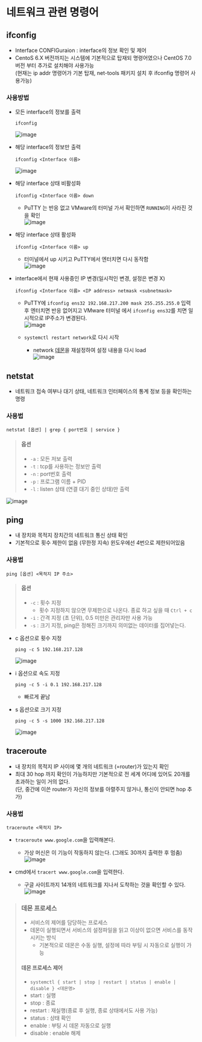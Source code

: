 
# 네트워크 관련 명령어
## ifconfig
  - Interface CONFIGuraion : interface의 정보 확인 및 제어
  - CentoS 6.X 버전까지는 시스템에 기본적으로 탑재되 명령어였으나 CentOS 7.0버전 부터 추가로 설치해야 사용가능  
(현재는 ip addr 명령어가 기본 탑재, net-tools 패키지 설치 후 ifconfig 명령어 사용가능)
### 사용방법
* 모든 interface의 정보를 출력  
  ```
  ifconfig
  ```
  ![image](https://user-images.githubusercontent.com/79209568/117428581-2d33f380-af61-11eb-8429-19e25183c1b0.png)

* 해당 interface의 정보만 출력  
  ```
  ifconfig <Interface 이름>
  ```
  
  ![image](https://user-images.githubusercontent.com/79209568/117428611-32913e00-af61-11eb-89b1-850ba1d9df59.png)

* 해당 interface 상태 비활성화
  ```
  ifconfig <Interface 이름> down
  ```
  * PuTTY 는 반응 없고 VMware의 터미널 가서 확인하면 `RUNNING`이 사라진 것을 확인  
    ![image](https://user-images.githubusercontent.com/79209568/117617574-b3da1200-b1a7-11eb-96ea-2d36e2b3f340.png)

* 해당 interface 상태 활성화
  ```
  ifconfig <Interface 이름> up
  ```
  * 터미널에서 up 시키고 PuTTY에서 엔터치면 다시 동작함  
    ![image](https://user-images.githubusercontent.com/79209568/117617754-f7cd1700-b1a7-11eb-9a21-8128ed9c50c3.png)

* interface에서 현재 사용중인 IP 변경(일시적인 변경, 설정은 변경 X)
  ```
  ifconfig <Interface 이름> <IP address> netmask <subnetmask>
  ```
  * PuTTY에 `ifconfig ens32 192.168.217.200 mask 255.255.255.0` 입력 후 엔터치면 반응 없어지고 VMware 터미널 에서 `ifconfig ens32`를 치면 일시적으로 IP주소가 변경된다.  
  ![image](https://user-images.githubusercontent.com/79209568/117618413-de789a80-b1a8-11eb-8acb-e64e0c93f54d.png)

  * `systemctl restart network`로 다시 시작
    * network [데몬](#데몬-프로세스)을 재설정하여 설정 내용을 다시 load  
  ![image](https://user-images.githubusercontent.com/79209568/117619110-d0774980-b1a9-11eb-8183-f56488c3d1f6.png)

## netstat
* 네트워크 접속 여부나 대기 상태, 네트워크 인터페이스의 통계 정보 등을 확인하는 명령
### 사용법
```
netstat [옵션] | grep { port번호 | service }
```
> #### 옵션
> * `-a` : 모든 저보 출력
> * `-t` : tcp를 사용하는 정보만 출력
> * `-n` : port번호 출력
> * `-p` : 프로그램 이름 + PID
> * `-l` : listen 상태 (연결 대기 중인 상태)만 출력
  
![image](https://user-images.githubusercontent.com/79209568/117621170-45e41980-b1ac-11eb-8455-885a9863057f.png)

## ping
* 내 장치와 목적지 장치간의 네트워크 통신 상태 확인
* 기본적으로 횟수 제한이 없음 (무한정 지속) 윈도우에선 4번으로 제한되어있음
### 사용법
```
ping [옵션] <목적지 IP 주소>
```
> #### 옵션
> * `-c` : 횟수 지정
>   * 횟수 지정하지 않으면 무제한으로 나온다. 종료 하고 싶을 때 `Ctrl + c`
> * `-i` : 간격 지정 (초 단위), 0.5 미만은 관리자만 사용 가능
> * `-s`  : 크기 지정, ping은 정해진 크기까지 의미없는 데이터를 집어넣는다.

* c 옵션으로 횟수 지정
  ```
  ping -c 5 192.168.217.128
  ```
  ![image](https://user-images.githubusercontent.com/79209568/117623532-e2a7b680-b1ae-11eb-82a5-6361e1b687c4.png)

* i 옵션으로 속도 지정
  ```
  ping -c 5 -i 0.1 192.168.217.128
  ```
  * 빠르게 끝남

* s 옵션으로 크기 지정
  ```
  ping -c 5 -s 1000 192.168.217.128
  ```
  ![image](https://user-images.githubusercontent.com/79209568/117624239-ac1e6b80-b1af-11eb-8320-d9c92878a97d.png)

## traceroute
* 내 장치의 목적지 IP 사이에 몇 개의 네트워크 (=router)가 있는지 확인
* 최대 30 hop 까지 확인이 가능하지만 기본적으로 전 세계 어디에 있어도 20개를 초과하는 일이 거의 없다.  
(단, 중간에 이쓴 router가 자신의 정보를 아렬주지 않거나, 통신이 안되면 hop 추가)
### 사용법
```
traceroute <목적지 IP>
```

* `traceroute www.google.com`을 입력해본다.
  * 가상 머신은 이 기능이 작동하지 않는다. (그래도 30까지 출력한 후 멈춤)
  ![image](https://user-images.githubusercontent.com/79209568/117625088-9c535700-b1b0-11eb-98e9-3e7deffeb501.png)

* cmd에서 `tracert www.google.com`을 입력한다.
  * 구글 사이트까지 14개의 네트워크를 지나서 도착하는 것을 확인할 수 있다.
  ![image](https://user-images.githubusercontent.com/79209568/117625257-cd338c00-b1b0-11eb-8aa6-2ce697920a33.png)


> ### 데몬 프로세스
> * 서비스의 제어를 담당하는 프로세스
> * 데몬이 실행되면서 서비스의 설정파일을 읽고 이상이 없으면 서비스를 동작시키는 방식
>   * 기본적으로 데몬은 수동 실행, 설정에 따라 부팅 시 자동으로 실행이 가능
> #### 데몬 프로세스 제어
>   * `systemctl { start | stop | restart | status | enable | disable } <데몬명>`
>   * start : 실행
>   * stop : 종료
>   * restart : 재실행(종료 후 실행, 종료 상태에서도 사용 가능)
>   * status  : 상태 확인
>   * enable : 부팅 시 데몬 자동으로 실행
>   * disable : enable 해제

